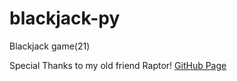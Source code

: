 # blackjack-py
Blackjack game(21)

Special Thanks to my old friend Raptor!
[GitHub Page](https://github.com/raptor1337)
